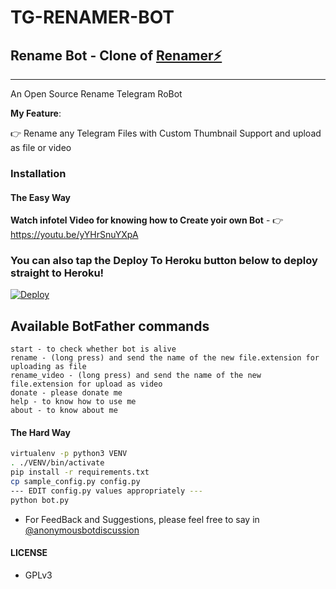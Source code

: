 # TG-RENAMER-BOT
## Rename Bot - Clone of  [Renamer⚡](https://t.me/renamer_Ns_bot)
---

An Open Source Rename Telegram RoBot

**My Feature**:

👉 Rename any Telegram Files with Custom Thumbnail Support and upload as file or video

### Installation

#### The Easy Way

**Watch infotel Video for knowing how to Create yoir own Bot** - 👉 https://youtu.be/yYHrSnuYXpA

### You can also tap the Deploy To Heroku button below to deploy straight to Heroku!

[![Deploy](https://www.herokucdn.com/deploy/button.svg)](https://www.heroku.com/deploy?template=https://github.com/royrajan95/TG-RENAMER-BOT-upgradeop)

## Available BotFather commands
```
start - to check whether bot is alive 
rename - (long press) and send the name of the new file.extension for uploading as file
rename_video - (long press) and send the name of the new file.extension for upload as video
donate - please donate me
help - to know how to use me
about - to know about me
```

#### The Hard Way

```sh
virtualenv -p python3 VENV
. ./VENV/bin/activate
pip install -r requirements.txt
cp sample_config.py config.py
--- EDIT config.py values appropriately ---
python bot.py
```

- For FeedBack and Suggestions, please feel free to say in [@anonymousbotdiscussion](https://telegram.dog/anonymousbotdiscussion)

#### LICENSE
- GPLv3

